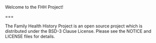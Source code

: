 Welcome to the FHH Project!

===

The Family Health History Project is an open source project which is distributed under the BSD-3 Clause License. Please see the NOTICE and LICENSE files for details.

